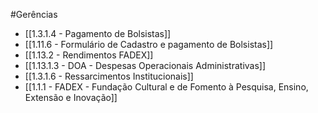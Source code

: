 #Gerências

- [[1.3.1.4 - Pagamento de Bolsistas]]
- [[1.11.6 - Formulário de Cadastro e pagamento de Bolsistas]]
- [[1.13.2 - Rendimentos FADEX]]
- [[1.13.1.3 - DOA - Despesas Operacionais Administrativas]]
- [[1.3.1.6 - Ressarcimentos Institucionais]]
- [[1.1.1 - FADEX - Fundação Cultural e de Fomento à Pesquisa, Ensino, Extensão e Inovação]]


